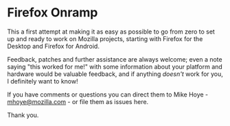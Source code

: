 # Firefox Onramp

This a first attempt at making it as easy as possible to go from zero to set up and ready to work on Mozilla projects,
starting with Firefox for the Desktop and Firefox for Android.

Feedback, patches and further assistance are always welcome; even a note saying "this worked for me!" with some information about your platform and hardware would be valuable feedback, and if anything _doesn't_ work for you, I definitely want to know!

If you have comments or questions you can direct them to Mike Hoye - mhoye@mozilla.com - or file them as issues here.

Thank you.
